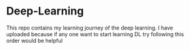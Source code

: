# Deep-Learning
This repo contains my learning journey of the deep learning. I have uploaded because if any one want to start learning DL try following this order would be helpful
